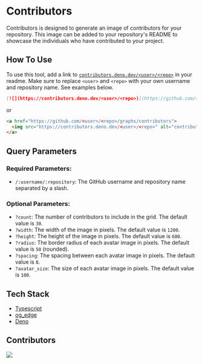 # Contributors

Contributors is designed to generate an image of contributors for your repository. This image can be added to your repository's README to showcase the individuals who have contributed to your project.

## How To Use

To use this tool, add a link to [`contributors.deno.dev/<user>/<repo>`](https://contributors.deno.dev/<user>/<repo>) in your readme. Make sure to replace `<user>` and `<repo>` with your own username and repository name. See examples below.

```md
[![](https://contributors.deno.dev/<user>/<repo>)](https://github.com/<user>/<repo>/graphs/contributors)
```

or

```html
<a href="https://github.com/<user>/<repo>/graphs/contributors">
  <img src="https://contributors.deno.dev/<user>/<repo>" alt="contributors">
</a>
```

## Query Parameters

### Required Parameters:

- `/:username/:repository`: The GitHub username and repository name separated by a slash.

### Optional Parameters:
- `?count`: The number of contributors to include in the grid. The default value is `30`.
- `?width`: The width of the image in pixels. The default value is `1200`.
- `?height`: The height of the image in pixels. The default value is `600`.
- `?radius`: The border radius of each avatar image in pixels. The default value is `50` (rounded).
- `?spacing`: The spacing between each avatar image in pixels. The default value is `8`.
- `?avatar_size`: The size of each avatar image in pixels. The default value is `100`.

## Tech Stack

- [Typescript](https://www.typescriptlang.org/)
- [og_edge](https://deno.land/x/og_edge)
- [Deno](https://deno.com/)

## Contributors

[![](https://contributors.deno.dev/isaiah-hamilton/contributors?height=200)](https://github.com/isaiah-hamilton/contributors/graphs/contributors)
